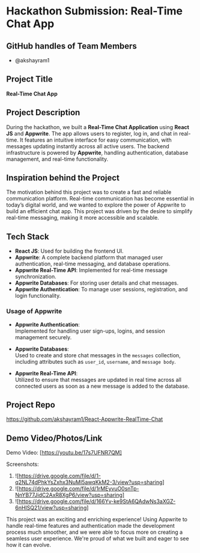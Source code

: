 # Hackathon Submission: Real-Time Chat App

## GitHub handles of Team Members  
- @akshayram1

## Project Title  
**Real-Time Chat App**

## Project Description    
During the hackathon, we built a **Real-Time Chat Application** using **React JS** and **Appwrite**. The app allows users to register, log in, and chat in real-time. It features an intuitive interface for easy communication, with messages updating instantly across all active users. The backend infrastructure is powered by **Appwrite**, handling authentication, database management, and real-time functionality.

## Inspiration behind the Project  
The motivation behind this project was to create a fast and reliable communication platform. Real-time communication has become essential in today’s digital world, and we wanted to explore the power of Appwrite to build an efficient chat app. This project was driven by the desire to simplify real-time messaging, making it more accessible and scalable.

## Tech Stack    
- **React JS**: Used for building the frontend UI.
- **Appwrite**: A complete backend platform that managed user authentication, real-time messaging, and database operations.
- **Appwrite Real-Time API**: Implemented for real-time message synchronization.
- **Appwrite Databases**: For storing user details and chat messages.
- **Appwrite Authentication**: To manage user sessions, registration, and login functionality.

### Usage of Appwrite
- **Appwrite Authentication**:  
  Implemented for handling user sign-ups, logins, and session management securely.
  
- **Appwrite Databases**:  
  Used to create and store chat messages in the `messages` collection, including attributes such as `user_id`, `username`, and `message body`.

- **Appwrite Real-Time API**:  
  Utilized to ensure that messages are updated in real time across all connected users as soon as a new message is added to the database.

## Project Repo  
https://github.com/akshayram1/React-Appwrite-RealTime-Chat
## Demo Video/Photos/Link  
Demo Video: [https://youtu.be/17s7UFNR7QM]

Screenshots:  
1. ![https://drive.google.com/file/d/1-q2NL74dPhkYsZxhx3NuMI5awqKkM2-3/view?usp=sharing]
2. ![https://drive.google.com/file/d/1rMEyvuO0snTp-NnYB77JidC2AxR8XgP6/view?usp=sharing]
3. ![https://drive.google.com/file/d/166Yv-ke9StA6QAdwNs3aXGZ-6nHlSQ21/view?usp=sharing] 


This project was an exciting and enriching experience! Using Appwrite to handle real-time features and authentication made the development process much smoother, and we were able to focus more on creating a seamless user experience. We're proud of what we built and eager to see how it can evolve.
